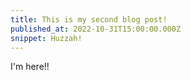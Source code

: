 ```yaml
---
title: This is my second blog post!
published_at: 2022-10-31T15:00:00.000Z
snippet: Huzzah!
---
```


I'm here!!
